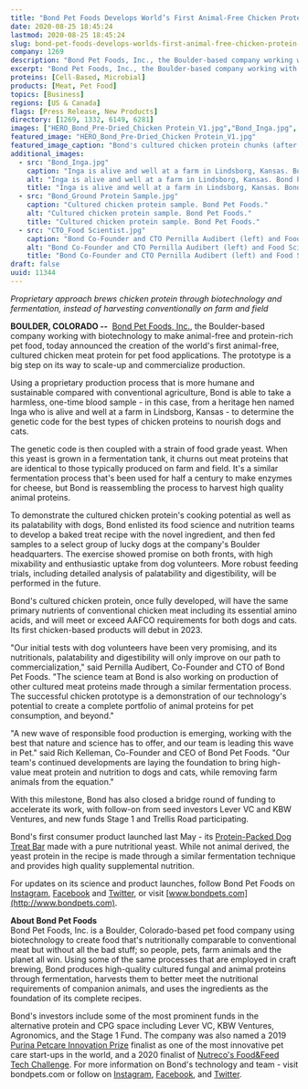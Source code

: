 ```yaml
---
title: "Bond Pet Foods Develops World’s First Animal-Free Chicken Protein for Dog and Cat Nutrition"
date: 2020-08-25 18:45:24
lastmod: 2020-08-25 18:45:24
slug: bond-pet-foods-develops-worlds-first-animal-free-chicken-protein-dog-and-cat-nutrition
company: 1269
description: "Bond Pet Foods, Inc., the Boulder-based company working with biotechnology to make animal-free and protein-rich pet food, today announced the creation of the world’s first animal-free, cultured chicken meat protein for pet food applications."
excerpt: "Bond Pet Foods, Inc., the Boulder-based company working with biotechnology to make animal-free and protein-rich pet food, today announced the creation of the world’s first animal-free, cultured chicken meat protein for pet food applications."
proteins: [Cell-Based, Microbial]
products: [Meat, Pet Food]
topics: [Business]
regions: [US & Canada]
flags: [Press Release, New Products]
directory: [1269, 1332, 6149, 6281]
images: ["HERO_Bond_Pre-Dried_Chicken Protein_V1.jpg","Bond_Inga.jpg", "Bond_Ground Protein Sample.jpg", "CTO_Food Scientist.jpg"]
featured_image: "HERO_Bond_Pre-Dried_Chicken Protein_V1.jpg"
featured_image_caption: "Bond's cultured chicken protein chunks (after filtration, before drying). Bond Pet Foods."
additional_images:
  - src: "Bond_Inga.jpg"
    caption: "Inga is alive and well at a farm in Lindsborg, Kansas. Bond Pet Foods."
    alt: "Inga is alive and well at a farm in Lindsborg, Kansas. Bond Pet Foods."
    title: "Inga is alive and well at a farm in Lindsborg, Kansas. Bond Pet Foods."
  - src: "Bond_Ground Protein Sample.jpg"
    caption: "Cultured chicken protein sample. Bond Pet Foods."
    alt: "Cultured chicken protein sample. Bond Pet Foods."
    title: "Cultured chicken protein sample. Bond Pet Foods."
  - src: "CTO_Food Scientist.jpg"
    caption: "Bond Co-Founder and CTO Pernilla Audibert (left) and Food Scientist Dan Heiges (right). Bond Pet Foods."
    alt: "Bond Co-Founder and CTO Pernilla Audibert (left) and Food Scientist Dan Heiges (right). Bond Pet Foods."
    title: "Bond Co-Founder and CTO Pernilla Audibert (left) and Food Scientist Dan Heiges (right). Bond Pet Foods."
draft: false
uuid: 11344
---
```

*Proprietary approach brews chicken protein through biotechnology and
fermentation, instead of harvesting conventionally on farm and field*

**BOULDER, COLORADO --**  [Bond Pet Foods, Inc.](https://bondpets.com/),
the Boulder-based company working with biotechnology to make animal-free
and protein-rich pet food, today announced the creation of the world's
first animal-free, cultured chicken meat protein for pet food
applications. The prototype is a big step on its way to scale-up and
commercialize production.

Using a proprietary production process that is more humane and
sustainable compared with conventional agriculture, Bond is able to take
a harmless, one-time blood sample - in this case, from a heritage hen
named Inga who is alive and well at a farm in Lindsborg, Kansas - to
determine the genetic code for the best types of chicken proteins to
nourish dogs and cats.

The genetic code is then coupled with a strain of food grade yeast. When
this yeast is grown in a fermentation tank, it churns out meat proteins
that are identical to those typically produced on farm and field. It\'s
a similar fermentation process that's been used for half a century to
make enzymes for cheese, but Bond is reassembling the process to harvest
high quality animal proteins.

To demonstrate the cultured chicken protein's cooking potential as well
as its palatability with dogs, Bond enlisted its food science and
nutrition teams to develop a baked treat recipe with the novel
ingredient, and then fed samples to a select group of lucky dogs at the
company's Boulder headquarters. The exercise showed promise on both
fronts, with high mixability and enthusiastic uptake from dog
volunteers. More robust feeding trials, including detailed analysis of
palatability and digestibility, will be performed in the future.

Bond's cultured chicken protein, once fully developed, will have the
same primary nutrients of conventional chicken meat including its
essential amino acids, and will meet or exceed AAFCO requirements for
both dogs and cats. Its first chicken-based products will debut in 2023.

"Our initial tests with dog volunteers have been very promising, and its
nutritionals, palatability and digestibility will only improve on our
path to commercialization," said Pernilla Audibert, Co-Founder and CTO
of Bond Pet Foods. "The science team at Bond is also working on
production of other cultured meat proteins made through a similar
fermentation process. The successful chicken prototype is a
demonstration of our technology's potential to create a complete
portfolio of animal proteins for pet consumption, and beyond."

"A new wave of responsible food production is emerging, working with the
best that nature and science has to offer, and our team is leading this
wave in Pet." said Rich Kelleman, Co-Founder and CEO of Bond Pet Foods.
"Our team's continued developments are laying the foundation to bring
high-value meat protein and nutrition to dogs and cats, while removing
farm animals from the equation."

With this milestone, Bond has also closed a bridge round of funding to
accelerate its work, with follow-on from seed investors Lever VC and KBW
Ventures, and new funds Stage 1 and Trellis Road participating.

Bond's first consumer product launched last May - its [Protein-Packed
Dog Treat
Bar](https://bondpets.com/get-treats/protein-packed-dog-treat-bar/) made
with a pure nutritional yeast. While not animal derived, the yeast
protein in the recipe is made through a similar fermentation technique
and provides high quality supplemental nutrition.

For updates on its science and product launches, follow Bond Pet Foods
on [Instagram](https://www.instagram.com/bondpetfoods/),
[Facebook](https://www.facebook.com/bondpetfoods/) and
[Twitter](https://twitter.com/bondpetfoods), or visit
[www.bondpets.com](http://www.bondpets.com).

**About Bond Pet Foods**\
Bond Pet Foods, Inc. is a Boulder, Colorado-based pet food company using
biotechnology to create food that's nutritionally comparable to
conventional meat but without all the bad stuff; so people, pets, farm
animals and the planet all win. Using some of the same processes that
are employed in craft brewing, Bond produces high-quality cultured
fungal and animal proteins through fermentation, harvests them to better
meet the nutritional requirements of companion animals, and uses the
ingredients as the foundation of its complete recipes.

Bond's investors include some of the most prominent funds in the
alternative protein and CPG space including Lever VC, KBW Ventures,
Agronomics, and the Stage 1 Fund. The company was also named a 2019
[Purina Petcare Innovation
Prize](https://newscenter.purina.com/2019-01-30-Five-Pet-Care-Startups-Chosen-For-Purina-Pet-Care-Innovation-Prize)
finalist as one of the most innovative pet care start-ups in the world,
and a 2020 finalist of [Nutreco\'s Food&Feed Tech
Challenge](https://www.nutreco.com/en/News/Press-releases/nutreco-announces-its-feed-food-tech-challenge-finalists/1625137).
For more information on Bond's technology and team - visit bondpets.com
or follow on [Instagram](https://www.instagram.com/bondpetfoods/),
[Facebook](https://www.facebook.com/bondpetfoods/), and
[Twitter](https://twitter.com/bondpetfoods).

